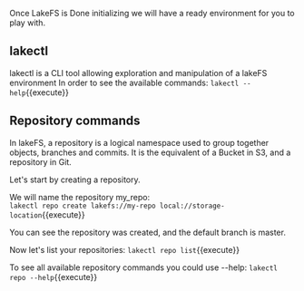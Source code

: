 Once LakeFS is Done initializing we will have a ready environment for you to play with.

## lakectl
lakectl is a CLI tool allowing exploration and manipulation of a lakeFS environment
In order to see the available commands:
`lakectl --help`{{execute}}

## Repository commands
In lakeFS, a repository is a logical namespace used to group together objects, branches and commits. It is the equivalent of a Bucket in S3, and a repository in Git.

Let's start by creating a repository. 

We will name the repository my_repo:  
`lakectl repo create lakefs://my-repo local://storage-location`{{execute}}

You can see the repository was created, and the default branch is master.

Now let's list your repositories:
`lakectl repo list`{{execute}}

To see all available repository commands you could use --help:
`lakectl repo --help`{{execute}}


